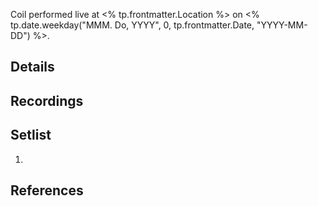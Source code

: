 Coil performed live at <% tp.frontmatter.Location %> on <% tp.date.weekday("MMM. Do, YYYY", 0, tp.frontmatter.Date, "YYYY-MM-DD") %>.

## Details


## Recordings


## Setlist
1. 

## References

[^1]: [Entry at Live Coil Archive]()